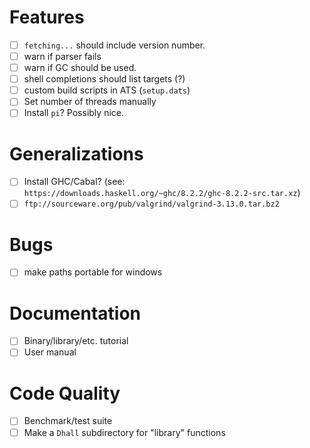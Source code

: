 # Features
- [ ] `fetching...` should include version number.
- [ ] warn if parser fails
- [ ] warn if GC should be used.
- [ ] shell completions should list targets (?)
- [ ] custom build scripts in ATS (`setup.dats`)
- [ ] Set number of threads manually
- [ ] Install `pi`? Possibly nice.
# Generalizations
- [ ] Install GHC/Cabal? (see:
  `https://downloads.haskell.org/~ghc/8.2.2/ghc-8.2.2-src.tar.xz`)
- [ ] `ftp://sourceware.org/pub/valgrind/valgrind-3.13.0.tar.bz2`
# Bugs
- [ ] make paths portable for windows
# Documentation
- [ ] Binary/library/etc. tutorial
- [ ] User manual
# Code Quality
- [ ] Benchmark/test suite
- [ ] Make a `Dhall` subdirectory for "library" functions
